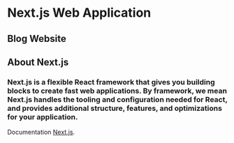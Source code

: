 
# Next.js Web Application

## Blog Website 

## About Next.js
### Next.js is a flexible React framework that gives you building blocks to create fast web applications. By framework, we mean Next.js handles the tooling and configuration needed for React, and provides additional structure, features, and optimizations for your application.


Documentation [Next.js](https://nextjs.org/learn/foundations/about-nextjs/what-is-nextjs).